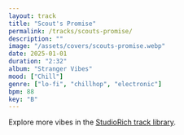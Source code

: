 ```yaml
---
layout: track
title: "Scout's Promise"
permalink: /tracks/scouts-promise/
description: ""
image: "/assets/covers/scouts-promise.webp"
date: 2025-01-01
duration: "2:32"
album: "Stranger Vibes"
mood: ["Chill"]
genre: ["lo-fi", "chillhop", "electronic"]
bpm: 88
key: "B"
---
```


Explore more vibes in the [StudioRich track library](/tracks/).
